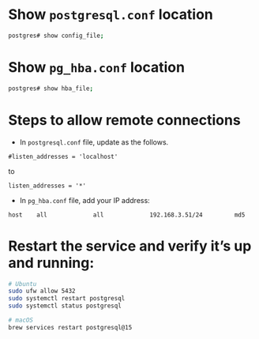 # Show `postgresql.conf` location
```bash
postgres# show config_file;
```

# Show `pg_hba.conf` location
```bash
postgres# show hba_file;
```

# Steps to allow remote connections
- In `postgresql.conf` file, update as the follows.
```
#listen_addresses = 'localhost'
```
to
```
listen_addresses = '*'
```

- In `pg_hba.conf` file, add your IP address:
```
host    all             all             192.168.3.51/24         md5
```

# Restart the service and verify it’s up and running:
```bash
# Ubuntu
sudo ufw allow 5432
sudo systemctl restart postgresql
sudo systemctl status postgresql

# macOS
brew services restart postgresql@15
```
